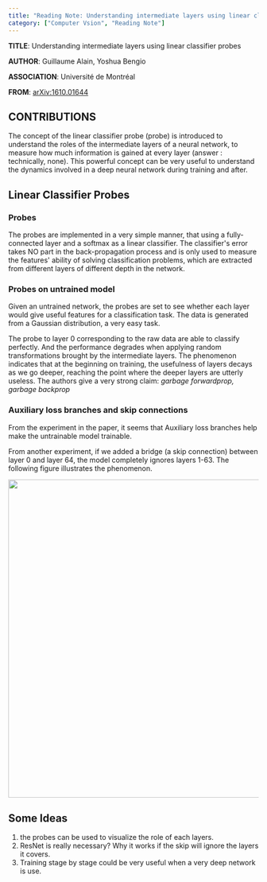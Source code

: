 ```yaml
---
title: "Reading Note: Understanding intermediate layers using linear classifier probes"
category: ["Computer Vsion", "Reading Note"]
---
```


**TITLE**: Understanding intermediate layers using linear classifier probes

**AUTHOR**: Guillaume Alain, Yoshua Bengio

**ASSOCIATION**: Université de Montréal

**FROM**: [arXiv:1610.01644](https://arxiv.org/abs/1610.01644)

## CONTRIBUTIONS ##

The concept of the linear classifier probe (probe) is introduced to understand the roles of the intermediate layers of a neural network, to measure how much information is gained at every layer (answer : technically, none). This powerful concept can be very useful to understand the dynamics involved in a deep neural network during training and after.

## Linear Classifier Probes ##

### Probes ###

The probes are implemented in a very simple manner, that using a fully-connected layer and a softmax as a linear classifier. The classifier's error takes NO part in the back-propagation process and is only used to measure the features' ability of solving classification problems, which are extracted from different layers of different depth in the network.

### Probes on untrained model ###

Given an untrained network, the probes are set to see whether each layer would give useful features for a classification task. The data is generated from a Gaussian distribution, a very easy task. 

The probe to layer 0 corresponding to the raw data are able to classify perfectly. And the performance degrades when applying random transformations brought by the intermediate layers. The phenomenon indicates that at the beginning on training, the usefulness of layers decays as we go deeper, reaching the point where the deeper layers are utterly useless. The authors give a very strong claim: *garbage forwardprop, garbage backprop*

### Auxiliary loss branches and skip connections ###

From the experiment in the paper, it seems that Auxiliary loss branches help make the untrainable model trainable.

From another experiment, if we added a bridge (a skip connection) between layer 0 and layer 64, the model completely ignores layers 1-63. The following figure illustrates the phenomenon.

<img class="img-responsive center-block" src="https://raw.githubusercontent.com/joshua19881228/my_blogs/master/Computer_Vision/Reading_Note/figures/probe_figure_1.jpeg" alt="" width="640"/>

## Some Ideas ##

1. the probes can be used to visualize the role of each layers.
2. ResNet is really necessary? Why it works if the skip will ignore the layers it covers.
3. Training stage by stage could be very useful when a very deep network is use.